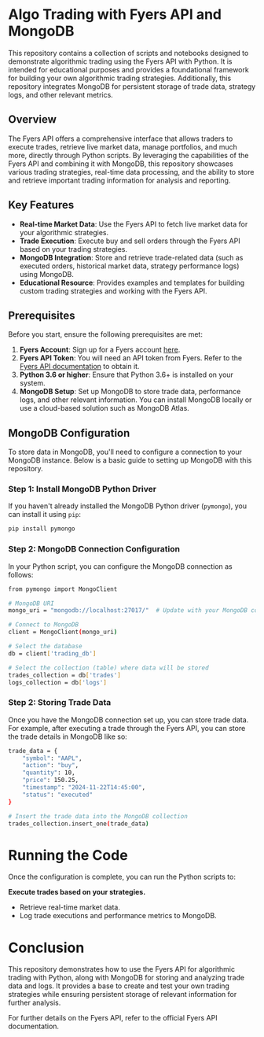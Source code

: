 # Algo Trading with Fyers API and MongoDB

This repository contains a collection of scripts and notebooks designed to demonstrate algorithmic trading using the Fyers API with Python. It is intended for educational purposes and provides a foundational framework for building your own algorithmic trading strategies. Additionally, this repository integrates MongoDB for persistent storage of trade data, strategy logs, and other relevant metrics.

## Overview

The Fyers API offers a comprehensive interface that allows traders to execute trades, retrieve live market data, manage portfolios, and much more, directly through Python scripts. By leveraging the capabilities of the Fyers API and combining it with MongoDB, this repository showcases various trading strategies, real-time data processing, and the ability to store and retrieve important trading information for analysis and reporting.

## Key Features

- **Real-time Market Data**: Use the Fyers API to fetch live market data for your algorithmic strategies.
- **Trade Execution**: Execute buy and sell orders through the Fyers API based on your trading strategies.
- **MongoDB Integration**: Store and retrieve trade-related data (such as executed orders, historical market data, strategy performance logs) using MongoDB.
- **Educational Resource**: Provides examples and templates for building custom trading strategies and working with the Fyers API.

## Prerequisites

Before you start, ensure the following prerequisites are met:

1. **Fyers Account**: Sign up for a Fyers account [here](https://www.fyers.in/).
2. **Fyers API Token**: You will need an API token from Fyers. Refer to the [Fyers API documentation](https://api.fyers.in/) to obtain it.
3. **Python 3.6 or higher**: Ensure that Python 3.6+ is installed on your system.
4. **MongoDB Setup**: Set up MongoDB to store trade data, performance logs, and other relevant information. You can install MongoDB locally or use a cloud-based solution such as MongoDB Atlas.

## MongoDB Configuration

To store data in MongoDB, you'll need to configure a connection to your MongoDB instance. Below is a basic guide to setting up MongoDB with this repository.

### Step 1: Install MongoDB Python Driver

If you haven't already installed the MongoDB Python driver (`pymongo`), you can install it using `pip`:

```bash
pip install pymongo
```

### Step 2: MongoDB Connection Configuration

In your Python script, you can configure the MongoDB connection as follows:

```bash
from pymongo import MongoClient

# MongoDB URI
mongo_uri = "mongodb://localhost:27017/"  # Update with your MongoDB connection string

# Connect to MongoDB
client = MongoClient(mongo_uri)

# Select the database
db = client['trading_db']

# Select the collection (table) where data will be stored
trades_collection = db['trades']
logs_collection = db['logs']
```

### Step 2: Storing Trade Data

Once you have the MongoDB connection set up, you can store trade data. For example, after executing a trade through the Fyers API, you can store the trade details in MongoDB like so:

```bash
trade_data = {
    "symbol": "AAPL",
    "action": "buy",
    "quantity": 10,
    "price": 150.25,
    "timestamp": "2024-11-22T14:45:00",
    "status": "executed"
}

# Insert the trade data into the MongoDB collection
trades_collection.insert_one(trade_data)
```


# Running the Code
Once the configuration is complete, you can run the Python scripts to:

**Execute trades based on your strategies.**
- Retrieve real-time market data.
- Log trade executions and performance metrics to MongoDB.

# Conclusion
This repository demonstrates how to use the Fyers API for algorithmic trading with Python, along with MongoDB for storing and analyzing trade data and logs. It provides a base to create and test your own trading strategies while ensuring persistent storage of relevant information for further analysis.

For further details on the Fyers API, refer to the official Fyers API documentation. 